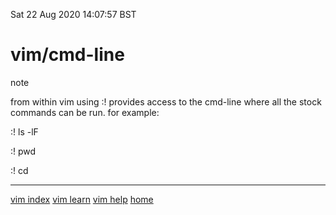 Sat 22 Aug 2020 14:07:57 BST

# vim/cmd-line
note

from within vim using :! provides access to the cmd-line where all the stock commands can be run. for example:

:! ls -lF

:! pwd

:! cd

___
[vim index](./vi-index.md)
[vim learn](./vi-learn.md)
[vim help](./vi-help.md)
[home](./home.md)
